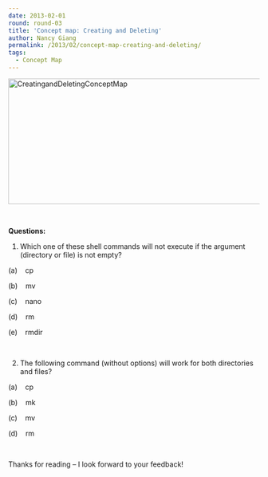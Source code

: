 ```yaml
---
date: 2013-02-01
round: round-03
title: 'Concept map: Creating and Deleting'
author: Nancy Giang
permalink: /2013/02/concept-map-creating-and-deleting/
tags:
  - Concept Map
---
```

<a href="http://teaching.software-carpentry.org/wp-content/uploads/2013/02/CreatingandDeletingConceptMap1.png" target="_blank"><img class="alignnone  wp-image-1548" alt="CreatingandDeletingConceptMap" src="http://teaching.software-carpentry.org/wp-content/uploads/2013/02/CreatingandDeletingConceptMap1-1024x366.png" width="707" height="252" /></a>

&nbsp;

**Questions:**

1. Which one of these shell commands will not execute if the argument (directory or file) is not empty?

(a)    cp

(b)    mv

(c)    nano

(d)    rm

(e)    rmdir

&nbsp;

2. The following command (without options) will work for both directories and files?

(a)    cp

(b)    mk

(c)    mv

(d)    rm

&nbsp;

Thanks for reading &#8211; I look forward to your feedback!
